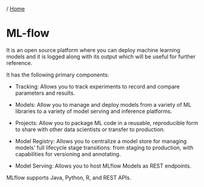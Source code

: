 / [Home](index.md)

# ML-flow

It is an open source platform where you can deploy machine learning models and it is logged along with its output which will be useful for further reference.

It has the following primary components:

* Tracking: Allows you to track experiments to record and compare parameters and results.

* Models: Allow you to manage and deploy models from a variety of ML libraries to a variety of model serving and inference platforms.

* Projects: Allow you to package ML code in a reusable, reproducible form to share with other data scientists or transfer to production.

* Model Registry: Allows you to centralize a model store for managing models’ full lifecycle stage transitions: from staging to production, with capabilities for versioning and annotating.

* Model Serving: Allows you to host MLflow Models as REST endpoints.

MLflow supports Java, Python, R, and REST APIs.




